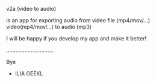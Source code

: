 v2a (video to audio)

is an app for exporting audio from video file (mp4/mov/...)
video(mp4/mov/...) to audio (mp3)

I will be happy if you develop my app and make it better!

...............................

Bye
- ILIA GEEKL
